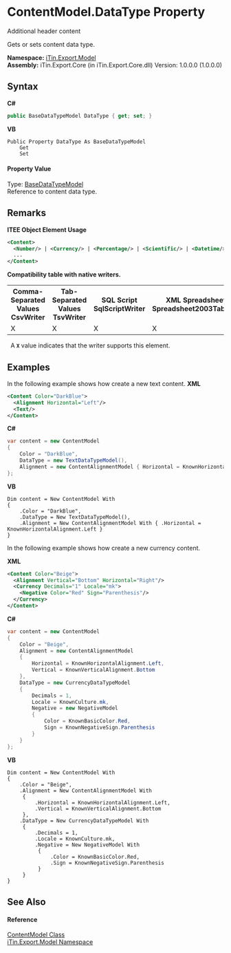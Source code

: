 # ContentModel.DataType Property 
Additional header content 

Gets or sets content data type.

**Namespace:**&nbsp;<a href="N_iTin_Export_Model">iTin.Export.Model</a><br />**Assembly:**&nbsp;iTin.Export.Core (in iTin.Export.Core.dll) Version: 1.0.0.0 (1.0.0.0)

## Syntax

**C#**<br />
``` C#
public BaseDataTypeModel DataType { get; set; }
```

**VB**<br />
``` VB
Public Property DataType As BaseDataTypeModel
	Get
	Set
```


#### Property Value
Type: <a href="T_iTin_Export_Model_BaseDataTypeModel">BaseDataTypeModel</a><br />Reference to content data type.

## Remarks

**ITEE Object Element Usage**<br />
``` XML
<Content>
  <Number/> | <Currency/> | <Percentage/> | <Scientific/> | <Datetime/> | <Special/> | <Text/>
  ...
</Content>
```


<strong>Compatibility table with native writers.</strong>
&nbsp;<table><tr><th>Comma-Separated Values<br />CsvWriter</th><th>Tab-Separated Values<br />TsvWriter</th><th>SQL Script<br />SqlScriptWriter</th><th>XML Spreadsheet 2003<br />Spreadsheet2003TabularWriter</th></tr><tr><td>X</td><td>X</td><td>X</td><td>X</td></tr></table>&nbsp;
A <strong>`X`</strong> value indicates that the writer supports this element.


## Examples
In the following example shows how create a new text content. 
**XML**<br />
``` XML
<Content Color="DarkBlue">
  <Alignment Horizontal="Left"/>
  <Text/>
</Content>
```

**C#**<br />
``` C#
var content = new ContentModel
{
    Color = "DarkBlue",
    DataType = new TextDataTypeModel(),
    Alignment = new ContentAlignmentModel { Horizontal = KnownHorizontalAlignment.Left }
};
```

**VB**<br />
``` VB
Dim content = New ContentModel With
{
    .Color = "DarkBlue",
    .DataType = New TextDataTypeModel(),
    .Alignment = New ContentAlignmentModel With { .Horizontal = KnownHorizontalAlignment.Left }
}
```

In the following example shows how create a new currency content.

**XML**<br />
``` XML
<Content Color="Beige">
  <Alignment Vertical="Bottom" Horizontal="Right"/>
  <Currency Decimals="1" Locale="mk">
    <Negative Color="Red" Sign="Parenthesis"/>
  </Currency>
</Content>
```

**C#**<br />
``` C#
var content = new ContentModel
{
    Color = "Beige",
    Alignment = new ContentAlignmentModel 
    { 
        Horizontal = KnownHorizontalAlignment.Left, 
        Vertical = KnownVerticalAlignment.Bottom 
    },
    DataType = new CurrencyDataTypeModel
    { 
        Decimals = 1,
        Locale = KnownCulture.mk,
        Negative = new NegativeModel
        {
            Color = KnownBasicColor.Red,
            Sign = KnownNegativeSign.Parenthesis
        }
    }
};
```

**VB**<br />
``` VB
Dim content = New ContentModel With
{
    .Color = "Beige",
    .Alignment = New ContentAlignmentModel With
     { 
         .Horizontal = KnownHorizontalAlignment.Left, 
         .Vertical = KnownVerticalAlignment.Bottom 
     },
    .DataType = New CurrencyDataTypeModel With
     { 
         .Decimals = 1,
         .Locale = KnownCulture.mk,
         .Negative = New NegativeModel With
          {
              .Color = KnownBasicColor.Red,
              .Sign = KnownNegativeSign.Parenthesis
          }
     }
}
```


## See Also


#### Reference
<a href="T_iTin_Export_Model_ContentModel">ContentModel Class</a><br /><a href="N_iTin_Export_Model">iTin.Export.Model Namespace</a><br />